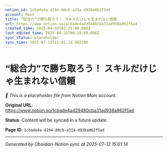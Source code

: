 ```yaml
---
notion_id: 1cbade4a-d294-80cb-a31a-d938a862f5ad
account: Main
title: “総合力”で勝ち取ろう！ スキルだけじゃ生まれない信頼
url: https://www.notion.so/1cbade4ad29480cba31ad938a862f5ad
created_time: 2025-04-04T02:35:00.000Z
last_edited_time: 2025-04-25T00:19:00.000Z
sync_status: placeholder
sync_time: 2025-07-12T15:01:14.982290
---
```


# “総合力”で勝ち取ろう！ スキルだけじゃ生まれない信頼

*🔄 This is a placeholder file from Notion Main account.*

**Original URL**: https://www.notion.so/1cbade4ad29480cba31ad938a862f5ad

**Status**: Content will be synced in a future update.

**Page ID**: `1cbade4a-d294-80cb-a31a-d938a862f5ad`

---

*Generated by Obsidian-Notion sync at 2025-07-12 15:01:14*
